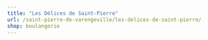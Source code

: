 ```yaml
---
title: "Les Délices de Saint-Pierre"
url: /saint-pierre-de-varengeville/les-delices-de-saint-pierre/
shop: boulangerie
---
```

